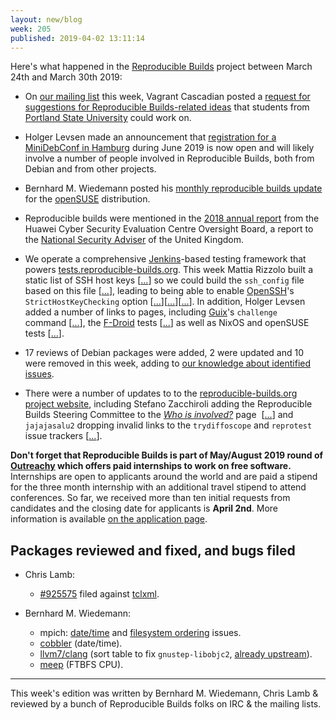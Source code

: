 ```yaml
---
layout: new/blog
week: 205
published: 2019-04-02 13:11:14
---
```


Here's what happened in the [Reproducible Builds](https://reproducible-builds.org) project between March 24th and March 30th 2019:

* On [our mailing list](https://lists.reproducible-builds.org/pipermail/rb-general/) this week, Vagrant Cascadian posted a [request for suggestions for Reproducible Builds-related ideas](https://lists.reproducible-builds.org/pipermail/rb-general/2019-March/001513.html) that students from [Portland State University](https://www.pdx.edu/) could work on.

* Holger Levsen made an announcement that [registration for a MiniDebConf in Hamburg](https://lists.reproducible-builds.org/pipermail/rb-general/2019-March/001511.html) during June 2019 is now open and will likely involve a number of people involved in Reproducible Builds, both from Debian and from other projects.

* Bernhard M. Wiedemann posted his [monthly reproducible builds update](https://lists.opensuse.org/opensuse-factory/2019-03/msg00362.html) for the [openSUSE](https://opensuse.org/) distribution.

* Reproducible builds were mentioned in the [2018 annual report](https://www.gov.uk/government/publications/huawei-cyber-security-evaluation-centre-oversight-board-annual-report-2018) from the Huawei Cyber Security Evaluation Centre Oversight Board, a report to the [National Security Adviser](https://en.wikipedia.org/wiki/National_Security_Adviser_(United_Kingdom)) of the United Kingdom.

* We operate a comprehensive [Jenkins](https://jenkins.io/)-based testing framework that powers [tests.reproducible-builds.org](https://tests.reproducible-builds.org). This week Mattia Rizzolo built a static list of SSH host keys&nbsp;[[...](https://salsa.debian.org/qa/jenkins.debian.net/commit/5230852b)] so we could build the `ssh_config` file based on this file&nbsp;[[...](https://salsa.debian.org/qa/jenkins.debian.net/commit/eaff665a)], leading to being able to enable [OpenSSH](https://www.openssh.com/)'s `StrictHostKeyChecking` option&nbsp;[[...](https://salsa.debian.org/qa/jenkins.debian.net/commit/37bb8c04)][[...](https://salsa.debian.org/qa/jenkins.debian.net/commit/ea5f5d51)][[...](https://salsa.debian.org/qa/jenkins.debian.net/commit/3b074b5f)]. In addition, Holger Levsen added a number of links to pages, including [Guix](https://www.gnu.org/software/guix/)'s `challenge` command&nbsp;[[...](https://salsa.debian.org/qa/jenkins.debian.net/commit/8bc0af30)], the [F-Droid](https://f-droid.org/en/) tests&nbsp;[[...](https://salsa.debian.org/qa/jenkins.debian.net/commit/652b85a3)] as well as NixOS and openSUSE tests&nbsp;[[...](https://salsa.debian.org/qa/jenkins.debian.net/commit/ab15630e)].

* 17 reviews of Debian packages were added, 2 were updated and 10 were removed in this week, adding to [our knowledge about identified issues](https://tests.reproducible-builds.org/debian/index_issues.html).

* There were a number of updates to to the [reproducible-builds.org project website](https://reproducible-builds.org), including Stefano Zacchiroli adding the Reproducible Builds Steering Committee to the [*Who is involved?*](https://reproducible-builds.org/who/) page &nbsp;[[...](https://salsa.debian.org/reproducible-builds/reproducible-website/commit/ade9a01)] and `jajajasalu2` dropping invalid links to the `trydiffoscope` and `reprotest` issue trackers&nbsp;[[...](https://salsa.debian.org/reproducible-builds/reproducible-website/commit/2a25dde)].

**Don't forget that Reproducible Builds is part of May/August 2019 round of [Outreachy](https://www.outreachy.org/) which offers paid internships to work on free software.** Internships are open to applicants around the world and are paid a stipend for the three month internship with an additional travel stipend to attend conferences. So far, we received more than ten initial requests from candidates and the closing date for applicants is **April 2nd**. More information is available [on the application page](https://www.outreachy.org/may-2019-august-2019-outreachy-internships/communities/debian/).


## Packages reviewed and fixed, and bugs filed

* Chris Lamb:
    * [#925575](https://bugs.debian.org/925575) filed against [tclxml](https://tracker.debian.org/pkg/tclxml).

* Bernhard M. Wiedemann:
    * mpich: [date/time](https://github.com/pmodels/mpich/pull/3686) and [filesystem ordering](https://github.com/pmodels/mpich/pull/3690) issues.
    * [cobbler](https://github.com/cobbler/cobbler/pull/2049) (date/time).
    * [llvm7/clang](https://build.opensuse.org/request/show/689452) (sort table to fix `gnustep-libobjc2`, [already upstream](https://reviews.llvm.org/rC339668)).
    * [meep](https://bugzilla.opensuse.org/show_bug.cgi?id=1130438) (FTBFS CPU).


---

This week's edition was written by Bernhard M. Wiedemann, Chris Lamb & reviewed by a bunch of Reproducible Builds folks on IRC & the mailing lists.
